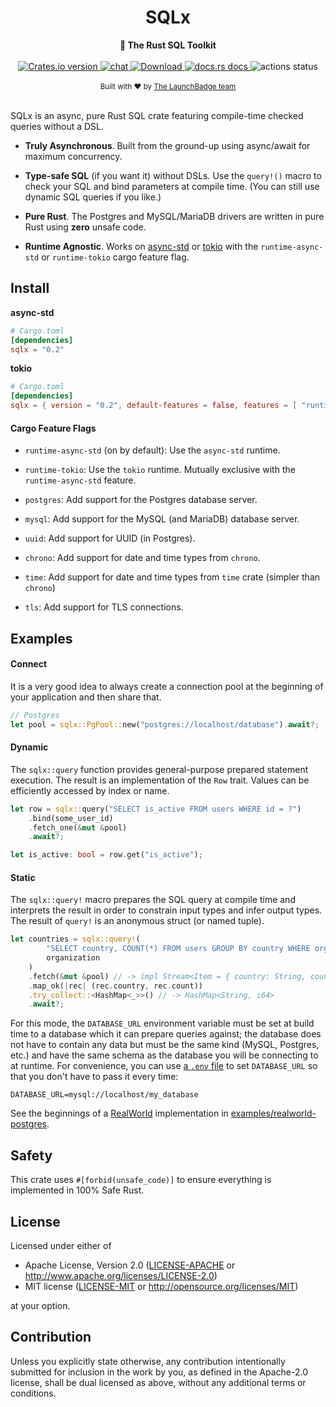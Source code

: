 <h1 align="center">SQLx</h1>
<div align="center">
 <strong>
   🧰 The Rust SQL Toolkit
 </strong>
</div>

<br />

<div align="center">
  <!-- Version -->
  <a href="https://crates.io/crates/sqlx">
    <img src="https://img.shields.io/crates/v/sqlx.svg?style=flat-square"
    alt="Crates.io version" />
  </a>
  <!-- Discord -->
  <a href="https://discord.gg/uuruzJ7">
    <img src="https://img.shields.io/discord/665528275556106240?style=flat-square" alt="chat" />
  </a>
  <!-- Downloads -->
  <a href="https://crates.io/crates/sqlx">
    <img src="https://img.shields.io/crates/d/sqlx.svg?style=flat-square"
      alt="Download" />
  </a>
  <!-- Docs -->
  <a href="https://docs.rs/sqlx">
    <img src="https://img.shields.io/badge/docs-latest-blue.svg?style=flat-square"
      alt="docs.rs docs" />
  </a>
  <!-- Github Actions -->
  <img src="https://img.shields.io/github/workflow/status/launchbadge/sqlx/Rust?style=flat-square" alt="actions status" />
</div>

<br />

<div align="center">
  <sub>Built with ❤️ by <a href="https://launchbadge.com">The LaunchBadge team</a>
</div>

<br />

SQLx is an async, pure Rust SQL crate featuring compile-time checked queries without a DSL.

 * **Truly Asynchronous**. Built from the ground-up using async/await for maximum concurrency.

 * **Type-safe SQL** (if you want it) without DSLs. Use the `query!()` macro to check your SQL and bind parameters at
 compile time. (You can still use dynamic SQL queries if you like.)

 * **Pure Rust**. The Postgres and MySQL/MariaDB drivers are written in pure Rust using **zero** unsafe code.

 * **Runtime Agnostic**. Works on [async-std](https://crates.io/crates/async-std) or [tokio](https://crates.io/crates/tokio) with the `runtime-async-std` or `runtime-tokio` cargo feature flag.

## Install

**async-std**

```toml
# Cargo.toml
[dependencies]
sqlx = "0.2"
```

**tokio**

```toml
# Cargo.toml
[dependencies]
sqlx = { version = "0.2", default-features = false, features = [ "runtime-tokio", "macros" ] }
```

#### Cargo Feature Flags

 * `runtime-async-std` (on by default): Use the `async-std` runtime.

 * `runtime-tokio`: Use the `tokio` runtime. Mutually exclusive with the `runtime-async-std` feature.

 * `postgres`: Add support for the Postgres database server.

 * `mysql`: Add support for the MySQL (and MariaDB) database server.

 * `uuid`: Add support for UUID (in Postgres).

 * `chrono`: Add support for date and time types from `chrono`.

 * `time`: Add support for date and time types from `time` crate (simpler than `chrono`)

 * `tls`: Add support for TLS connections.

## Examples

#### Connect

It is a very good idea to always create a connection pool at the beginning of your application and then share that.

```rust
// Postgres
let pool = sqlx::PgPool::new("postgres://localhost/database").await?;
```

#### Dynamic

The `sqlx::query` function provides general-purpose prepared statement execution.
The result is an implementation of the `Row` trait. Values can be efficiently accessed by index or name.

```rust
let row = sqlx::query("SELECT is_active FROM users WHERE id = ?")
    .bind(some_user_id)
    .fetch_one(&mut &pool)
    .await?;

let is_active: bool = row.get("is_active");
```

#### Static

The `sqlx::query!` macro prepares the SQL query at compile time and interprets the result in order to constrain input types and
infer output types. The result of `query!` is an anonymous struct (or named tuple).

```rust
let countries = sqlx::query!(
        "SELECT country, COUNT(*) FROM users GROUP BY country WHERE organization = ?",
        organization
    )
    .fetch(&mut &pool) // -> impl Stream<Item = { country: String, count: i64 }>
    .map_ok(|rec| (rec.country, rec.count))
    .try_collect::<HashMap<_>>() // -> HashMap<String, i64>
    .await?;
```

For this mode, the `DATABASE_URL` environment variable must be set at build time to a database which it can prepare queries
against; the database does not have to contain any data but must be the same kind (MySQL, Postgres, etc.) and have the same schema as the database you will be connecting to at runtime. For convenience, you can use [a `.env` file](https://github.com/dotenv-rs/dotenv#examples) to set `DATABASE_URL` so that you don't have to pass it every time:

```
DATABASE_URL=mysql://localhost/my_database
```

See the beginnings of a [RealWorld](https://github.com/gothinkster/realworld/tree/master/api#users-for-authentication) implementation in [examples/realworld-postgres](./examples/realworld-postgres).

## Safety

This crate uses `#[forbid(unsafe_code)]` to ensure everything is implemented in 100% Safe Rust.

## License

Licensed under either of

 * Apache License, Version 2.0
   ([LICENSE-APACHE](LICENSE-APACHE) or http://www.apache.org/licenses/LICENSE-2.0)
 * MIT license
   ([LICENSE-MIT](LICENSE-MIT) or http://opensource.org/licenses/MIT)

at your option.

## Contribution

Unless you explicitly state otherwise, any contribution intentionally submitted
for inclusion in the work by you, as defined in the Apache-2.0 license, shall be
dual licensed as above, without any additional terms or conditions.
